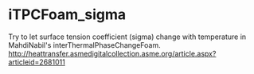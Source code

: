# iTPCFoam_sigma
Try to let surface tension coefficient (sigma) change with temperature in MahdiNabil's interThermalPhaseChangeFoam.
http://heattransfer.asmedigitalcollection.asme.org/article.aspx?articleid=2681011
